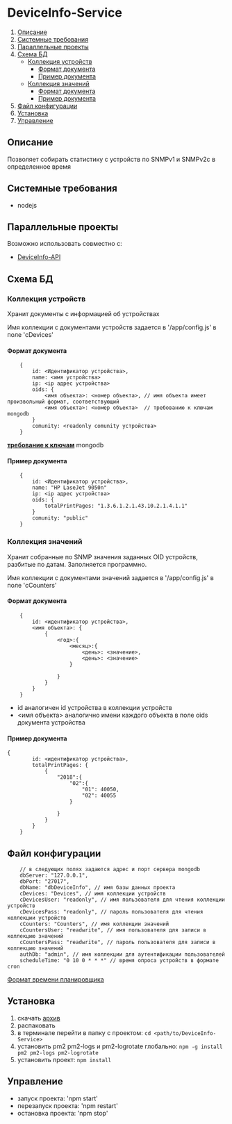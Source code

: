 # DeviceInfo-Service

1. [Описание](#Описание)
2. [Системные требования](#Системные-требования)
3. [Параллельные проекты](#Параллельные-проекты)
4. [Схема БД](#Схема-БД)
    - [Коллекция устройств](#Коллекция-устройств)
        - [Формат документа](#Формат-документа)
        - [Пример документа](#Пример-документа)
    - [Коллекция значений](#Коллекция-значений)
        - [Формат документа](#Формат-документа-значений)
        - [Пример документа](#Пример-документа-значений)
5. [Файл конфигурации](#Файл-конфигурации)
6. [Установка](#Установка)
7. [Управление](#Управление)

## <a name="Описание">Описание</a>

Позволяет собирать статистику с устройств по SNMPv1 и SNMPv2c в определенное время

## <a name="Системные-требования">Системные требования</a>

- nodejs

## <a name="Параллельные-проекты">Параллельные проекты</a>

Возможно использовать совместно с:
- [DeviceInfo-API](https://github.com/moonlynx/DeviceInfo-API)

## <a name="Схема-БД">Схема БД</a>

### <a name="Коллекция-устройств">Коллекция устройств</a>

Хранит документы с информацией об устройствах

Имя коллекции с документами устройств задается в '/app/config.js' в поле 'cDevices'

#### <a name="Формат-документа">Формат документа</a>

```
    {
        id: <Идентификатор устройства>,
        name: <имя устройства>
        ip: <ip адрес устройства>
        oids: {
            <имя объекта>: <номер объекта>, // имя объекта имеет произвольный формат, соответствующий
            <имя объекта>: <номер объекта>  // требованию к ключам mongodb
        }
        comunity: <readonly comunity устройства>
    }
```
**[требование к ключам](https://docs.mongodb.com/v3.6/core/document/#document-structure)** mongodb

#### <a name="Пример-документа">Пример документа</a>

```
    {
        id: <Идентификатор устройства>,
        name: "HP LaseJet 9050n"
        ip: <ip адрес устройства>
        oids: {
            totalPrintPages: "1.3.6.1.2.1.43.10.2.1.4.1.1"
        }
        comunity: "public"
    }
```
### <a name="Коллекция-значений">Коллекция значений</a>

Хранит собранные по SNMP значения заданных OID устройств, разбитые по датам. Заполняется программно.

Имя коллекции с документами значений задается в '/app/config.js' в поле 'cCounters'

#### <a name="Формат-документа-значений">Формат документа</a>

```
    {
        id: <идентификатор устройства>,
        <имя объекта>: {  
            {
                <год>:{
                    <месяц>:{
                        <день>: <значение>,
                        <день>: <значение>                        
                    }

                }
            }
        }
    }
```

- id аналогичен id устройства в коллекции устройств
- <имя объекта> аналогично имени каждого объекта в поле oids документа устройства

#### <a name="Пример-документа-значений">Пример документа</a>

```
{
        id: <идентификатор устройства>,
        totalPrintPages: {  
            {
                "2018":{
                    "02":{
                        "01": 40050,
                        "02": 40055                        
                    }

                }
            }
        }
    }
```

## <a name="Файл-конфигурации">Файл конфигурации</a>

```
    // в следующих полях задаются адрес и порт сервера mongodb
    dbServer: "127.0.0.1",
    dbPort: "27017",
    dbName: "dbDeviceInfo", // имя базы данных проекта
    cDevices: "Devices", // имя коллекции устройств
    cDevicesUser: "readonly", // имя пользователя для чтения коллекции устройств
    cDevicesPass: "readonly", // пароль пользователя для чтения коллекции устройств
    cCounters: "Counters", // имя коллекции значений
    cCountersUser: "readwrite", // имя пользователя для записи в коллекцию значений
    cCountersPass: "readwrite", // пароль пользователя для записи в коллекцию значений
    authDb: "admin", // имя коллекции для аутентификации пользователей 
    scheduleTime: "0 10 0 * * *" // время опроса устройств в формате cron
```

[Формат времени планировщика](https://github.com/node-schedule/node-schedule)

## <a name="Установка">Установка</a>

1. скачать [архив](https://github.com/moonlynx/DeviceInfo-Service/blob/master/distr/DeviceInfo-Service.zip)
2. распаковать
3. в терминале перейти в папку с проектом: `cd <path/to/DeviceInfo-Service>`
4. установить pm2 pm2-logs и pm2-logrotate глобально: `npm -g install pm2 pm2-logs pm2-logrotate`
5. установить проект: `npm install`

## <a name="Управление">Управление</a>

- запуск проекта: 'npm start'
- перезапуск проекта: 'npm restart'
- остановка проекта: 'npm stop'